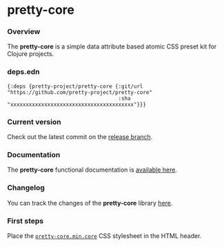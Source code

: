 
# pretty-core

### Overview

The <strong>pretty-core</strong> is a simple data attribute based atomic CSS preset kit for Clojure projects.

### deps.edn

```
{:deps {pretty-project/pretty-core {:git/url "https://github.com/pretty-project/pretty-core"
                                    :sha     "xxxxxxxxxxxxxxxxxxxxxxxxxxxxxxxxxxxxxxxx"}}}
```

### Current version

Check out the latest commit on the [release branch](https://github.com/pretty-project/pretty-core/tree/release).

### Documentation

The <strong>pretty-core</strong> functional documentation is [available here](https://pretty-project.github.io/pretty-core).

### Changelog

You can track the changes of the <strong>pretty-core</strong> library [here](CHANGES.md).

### First steps

Place the [`pretty-core.min.core`](https://github.com/pretty-project/pretty-core/tree/release/resources/public) CSS stylesheet in the HTML header.
